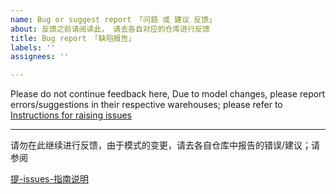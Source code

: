 ```yaml
---
name: Bug or suggest report 「问题 或 建议 反馈」
about: 反馈之前请阅读此， 请去各自对应的仓库进行反馈
title: Bug report 「缺陷报告」
labels: ''
assignees: ''

---
```


Please do not continue feedback here, Due to model changes, please report errors/suggestions in their respective warehouses; please refer to [Instructions for raising issues](https://github.com/linuxdeepin/developer-center/wiki/Instructions-for-raising-issues)

---

请勿在此继续进行反馈，由于模式的变更，请去各自仓库中报告的错误/建议；请参阅 

[提-issues-指南说明](https://github.com/linuxdeepin/developer-center/wiki/%E6%8F%90-issues-%E6%8C%87%E5%8D%97%E8%AF%B4%E6%98%8E)
